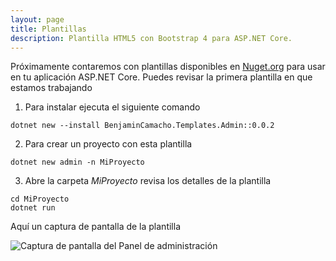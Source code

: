 ```yaml
---
layout: page
title: Plantillas
description: Plantilla HTML5 con Bootstrap 4 para ASP.NET Core. 
---
```


Próximamente contaremos con plantillas disponibles en [Nuget.org](https://www.nuget.org/packages/BenjaminCamacho.Templates.Admin/) para usar en tu aplicación ASP.NET Core. Puedes revisar la primera plantilla en que estamos trabajando

1. Para instalar ejecuta el siguiente comando  
```
dotnet new --install BenjaminCamacho.Templates.Admin::0.0.2
```
2. Para crear un proyecto con esta plantilla
```
dotnet new admin -n MiProyecto
```
3. Abre la carpeta _MiProyecto_ revisa los detalles de la plantilla

```
cd MiProyecto
dotnet run
```

Aquí un captura de pantalla de la plantilla

<img data-src="/img/admin.png" class="lazyload" alt="Captura de pantalla del Panel de administración">
